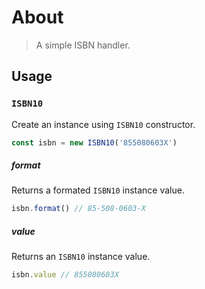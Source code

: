 # About

> A simple ISBN handler.

## Usage

### `ISBN10`

Create an instance using `ISBN10` constructor.

```js
const isbn = new ISBN10('855080603X')
```

##### format

Returns a formated `ISBN10` instance value.

```js
isbn.format() // 85-508-0603-X
```

##### value

Returns an `ISBN10` instance value.

```js
isbn.value // 855080603X
```
